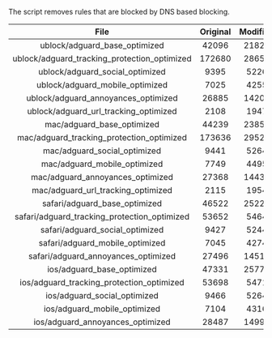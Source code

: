 The script removes rules that are blocked by DNS based blocking.


| File | Original | Modified |
|:----:|:-----:|:-----:|
| ublock/adguard_base_optimized | 42096 | 21825 |
| ublock/adguard_tracking_protection_optimized | 172680 | 28657 |
| ublock/adguard_social_optimized | 9395 | 5226 |
| ublock/adguard_mobile_optimized | 7025 | 4255 |
| ublock/adguard_annoyances_optimized | 26885 | 14203 |
| ublock/adguard_url_tracking_optimized | 2108 | 1947 |
| mac/adguard_base_optimized | 44239 | 23854 |
| mac/adguard_tracking_protection_optimized | 173636 | 29520 |
| mac/adguard_social_optimized | 9441 | 5264 |
| mac/adguard_mobile_optimized | 7749 | 4495 |
| mac/adguard_annoyances_optimized | 27368 | 14438 |
| mac/adguard_url_tracking_optimized | 2115 | 1954 |
| safari/adguard_base_optimized | 46522 | 25227 |
| safari/adguard_tracking_protection_optimized | 53652 | 5464 |
| safari/adguard_social_optimized | 9427 | 5244 |
| safari/adguard_mobile_optimized | 7045 | 4274 |
| safari/adguard_annoyances_optimized | 27496 | 14512 |
| ios/adguard_base_optimized | 47331 | 25778 |
| ios/adguard_tracking_protection_optimized | 53698 | 5471 |
| ios/adguard_social_optimized | 9466 | 5264 |
| ios/adguard_mobile_optimized | 7104 | 4316 |
| ios/adguard_annoyances_optimized | 28487 | 14991 |